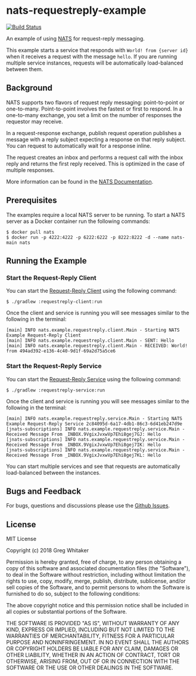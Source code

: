 # nats-requestreply-example
[![Build Status](https://travis-ci.org/gregwhitaker/nats-requestreply-example.svg?branch=master)](https://travis-ci.org/gregwhitaker/nats-requestreply-example)

An example of using [NATS](https://nats.io) for request-reply messaging.

This example starts a service that responds with `World! from {server id}` when it receives a request with the message `hello`. If you are running multiple service
instances, requests will be automatically load-balanced between them.

## Background
NATS supports two flavors of request reply messaging: point-to-point or one-to-many. Point-to-point involves the fastest or first to respond. In a one-to-many exchange, you set a limit on the number of responses the requestor may receive.

In a request-response exchange, publish request operation publishes a message with a reply subject expecting a response on that reply subject. You can request to automatically wait for a response inline.

The request creates an inbox and performs a request call with the inbox reply and returns the first reply received. This is optimized in the case of multiple responses.

More information can be found in the [NATS Documentation](https://nats.io/documentation/concepts/nats-req-rep/).

## Prerequisites
The examples require a local NATS server to be running. To start a NATS server as a Docker container run the following commands:

    $ docker pull nats
    $ docker run -p 4222:4222 -p 6222:6222 -p 8222:8222 -d --name nats-main nats

## Running the Example
### Start the Request-Reply Client
You can start the [Request-Reply Client](requestreply-client/README.md) using the following command:

    $ ./gradlew :requestreply-client:run
    
Once the client and service is running you will see messages similar to the following in the terminal:

    [main] INFO nats.example.requestreply.client.Main - Starting NATS Example Request-Reply Client
    [main] INFO nats.example.requestreply.client.Main - SENT: Hello
    [main] INFO nats.example.requestreply.client.Main - RECEIVED: World! from 494ad392-e136-4c40-9d1f-69a2d75a5ce6

### Start the Request-Reply Service
You can start the [Request-Reply Service](requestreply-service/README.md) using the following command:

    $ ./gradlew :requestreply-service:run

Once the client and service is running you will see messages similar to the following in the terminal:

    [main] INFO nats.example.requestreply.service.Main - Starting NATS Example Request-Reply Service 2c84095d-6a17-4db1-86c3-6d41eb247d9e
    [jnats-subscriptions] INFO nats.example.requestreply.service.Main - Received Message From _INBOX.9VgixJvxwVp7Ehi8gej7GJ: Hello
    [jnats-subscriptions] INFO nats.example.requestreply.service.Main - Received Message From _INBOX.9VgixJvxwVp7Ehi8gej7IK: Hello
    [jnats-subscriptions] INFO nats.example.requestreply.service.Main - Received Message From _INBOX.9VgixJvxwVp7Ehi8gej7KL: Hello

You can start multiple services and see that requests are automatically load-balanced between the instances.

## Bugs and Feedback
For bugs, questions and discussions please use the [Github Issues](https://github.com/gregwhitaker/nats-requestreply-example/issues).

## License
MIT License

Copyright (c) 2018 Greg Whitaker

Permission is hereby granted, free of charge, to any person obtaining a copy
of this software and associated documentation files (the "Software"), to deal
in the Software without restriction, including without limitation the rights
to use, copy, modify, merge, publish, distribute, sublicense, and/or sell
copies of the Software, and to permit persons to whom the Software is
furnished to do so, subject to the following conditions:

The above copyright notice and this permission notice shall be included in all
copies or substantial portions of the Software.

THE SOFTWARE IS PROVIDED "AS IS", WITHOUT WARRANTY OF ANY KIND, EXPRESS OR
IMPLIED, INCLUDING BUT NOT LIMITED TO THE WARRANTIES OF MERCHANTABILITY,
FITNESS FOR A PARTICULAR PURPOSE AND NONINFRINGEMENT. IN NO EVENT SHALL THE
AUTHORS OR COPYRIGHT HOLDERS BE LIABLE FOR ANY CLAIM, DAMAGES OR OTHER
LIABILITY, WHETHER IN AN ACTION OF CONTRACT, TORT OR OTHERWISE, ARISING FROM,
OUT OF OR IN CONNECTION WITH THE SOFTWARE OR THE USE OR OTHER DEALINGS IN THE
SOFTWARE.